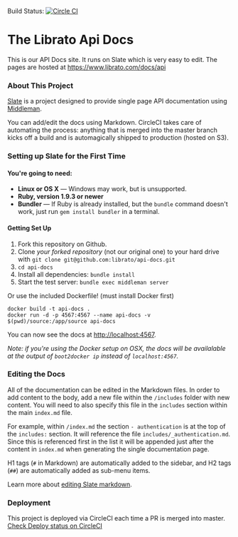 Build Status: [![Circle CI](https://circleci.com/gh/librato/api-docs/tree/master.svg?style=svg&circle-token=0882275f1f2469a4c707398ad01289c5f99b1e6a)](https://circleci.com/gh/librato/api-docs/tree/master)

# The Librato Api Docs

This is our API Docs site. It runs on Slate which is very easy to edit. The pages are hosted at
https://www.librato.com/docs/api

### About This Project

[Slate](https://github.com/tripit/slate) is a project designed to provide single page API documentation using [Middleman](https://github.com/middleman/middleman). 

You can add/edit the docs using Markdown. CircleCI takes care of automating the process: anything that is merged into the master branch kicks off a build and is automagically shipped to production (hosted on S3).

### Setting up Slate for the First Time

#### You're going to need:

 - **Linux or OS X** — Windows may work, but is unsupported.
 - **Ruby, version 1.9.3 or newer**
 - **Bundler** — If Ruby is already installed, but the `bundle` command doesn't work, just run `gem install bundler` in a terminal.

#### Getting Set Up

 1. Fork this repository on Github.
 2. Clone *your forked repository* (not our original one) to your hard drive with `git clone git@github.com:librato/api-docs.git`
 3. `cd api-docs`
 4. Install all dependencies: `bundle install`
 5. Start the test server: `bundle exec middleman server`

Or use the included Dockerfile! (must install Docker first)

```shell
docker build -t api-docs .
docker run -d -p 4567:4567 --name api-docs -v $(pwd)/source:/app/source api-docs
```

You can now see the docs at <http://localhost:4567>.

*Note: if you're using the Docker setup on OSX, the docs will be
availalable at the output of `boot2docker ip` instead of `localhost:4567`.*

### Editing the Docs

All of the documentation can be edited in the Markdown files. In order to add content to the body, add a new file within the `/includes` folder with new content. You will need to also specify this file in the `includes` section within the main `index.md` file.

For example, within `/index.md` the section `- authentication` is at the top of the `includes:` section. It will reference the file `includes/_authentication.md`. Since this is referenced first in the list it will be appended just after the content in `index.md` when generating the single documentation page.

H1 tags (`#` in Markdown) are automatically added to the sidebar, and H2 tags (`##`) are automatically added as sub-menu items.

Learn more about [editing Slate markdown](https://github.com/tripit/slate/wiki/Markdown-Syntax).

### Deployment 

This project is deployed via CircleCI each time a PR is merged into master. [Check Deploy status on CircleCI](https://circleci.com/gh/librato/api-docs/) 
